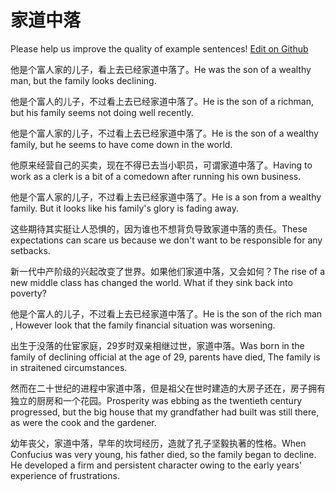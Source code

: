 # 家道中落

Please help us improve the quality of example sentences! [Edit on Github](https://github.com/jiyushe/jiyu-example-sentence-source/blob/main/chinese/jiadaozhongluo.md)

<p><span class="chinese">他是个富人家的儿子，看上去已经家道中落了。</span><span class="english">He was the son of a wealthy man, but the family looks declining.</span></p>

<p><span class="chinese">他是个富人的儿子，不过看上去已经家道中落了。</span><span class="english">He is the son of a richman, but his family seems not doing well recently.</span></p>

<p><span class="chinese">他是个富人家的儿子，不过看上去已经家道中落了。</span><span class="english">He is the son of a wealthy family, but he seems to have come down in the world.</span></p>

<p><span class="chinese">他原来经营自己的买卖，现在不得已去当小职员，可谓家道中落了。</span><span class="english">Having to work as a clerk is a bit of a comedown after running his own business.</span></p>

<p><span class="chinese">他是个富人家的儿子，不过看上去已经家道中落了。</span><span class="english">He is a son from a wealthy family. But it looks like his family's glory is fading away.</span></p>

<p><span class="chinese">这些期待其实挺让人恐惧的，因为谁也不想背负导致家道中落的责任。</span><span class="english">These expectations can scare us because we don't want to be responsible for any setbacks.</span></p>

<p><span class="chinese">新一代中产阶级的兴起改变了世界。如果他们家道中落，又会如何？</span><span class="english">The rise of a new middle class has changed the world. What if they sink back into poverty?</span></p>

<p><span class="chinese">他是个富人的儿子，不过看上去已经家道中落了。</span><span class="english">He is the son of the rich man , However look that the family financial situation was worsening.</span></p>

<p><span class="chinese">出生于没落的仕宦家庭，29岁时双亲相继过世，家道中落。</span><span class="english">Was born in the family of declining official at the age of 29, parents have died, The family is in straitened circumstances.</span></p>

<p><span class="chinese">然而在二十世纪的进程中家道中落，但是祖父在世时建造的大房子还在，房子拥有独立的厨房和一个花园。</span><span class="english">Prosperity was ebbing as the twentieth century progressed, but the big house that my grandfather had built was still there, as were the cook and the gardener.</span></p>

<p><span class="chinese">幼年丧父，家道中落，早年的坎坷经历，造就了孔子坚毅执著的性格。</span><span class="english">When Confucius was very young, his father died, so the family began to decline. He developed a firm and persistent character owing to the early years' experience of frustrations.</span></p>

